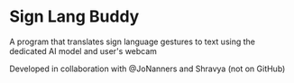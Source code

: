# Sign Lang Buddy

A program that translates sign language gestures to text using the dedicated AI model and user's webcam

Developed in collaboration with @JoNanners and Shravya (not on GitHub)
